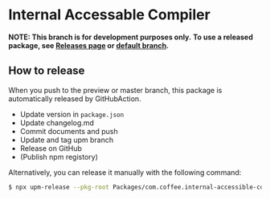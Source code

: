 Internal Accessable Compiler
===

**NOTE: This branch is for development purposes only.**
**To use a released package, see [Releases page](https://github.com/mob-sakai/InternalAccessibleCompilerForUnity/releases) or [default branch](https://github.com/mob-sakai/InternalAccessibleCompilerForUnity).**

## How to release

When you push to the preview or master branch, this package is automatically released by GitHubAction.

* Update version in `package.json` 
* Update changelog.md
* Commit documents and push
* Update and tag upm branch
* Release on GitHub
* (Publish npm registory)

Alternatively, you can release it manually with the following command:

```bash
$ npx upm-release --pkg-root Packages/com.coffee.internal-accessible-compiler --debug
```
